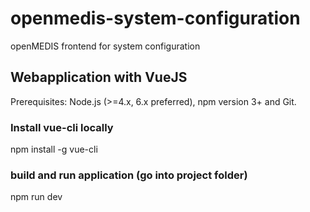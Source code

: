 # openmedis-system-configuration
openMEDIS frontend for system configuration

## Webapplication with VueJS
Prerequisites: Node.js (>=4.x, 6.x preferred), npm version 3+ and Git.

### Install vue-cli locally
npm install -g vue-cli

### build and run application (go into project folder)
npm run dev
